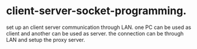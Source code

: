 # client-server-socket-programming.
set up an client server communication through LAN.
one PC can be used as client and another can be used as server.
the connection can be through LAN and setup the proxy server.
